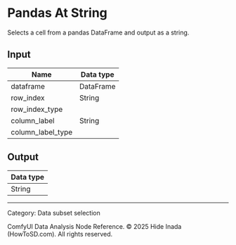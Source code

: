 # Pandas At String
Selects a cell from a pandas DataFrame and output as a string.

## Input
| Name | Data type |
|---|---|
| dataframe | DataFrame |
| row_index | String |
| row_index_type |  |
| column_label | String |
| column_label_type |  |

## Output
| Data type |
|---|
| String |

<HR>
Category: Data subset selection

ComfyUI Data Analysis Node Reference. © 2025 Hide Inada (HowToSD.com). All rights reserved.
